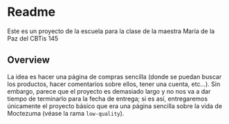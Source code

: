 # Readme

Este es un proyecto de la escuela para la clase de la maestra María de la Paz
del CBTis 145

## Overview

La idea es hacer una página de compras sencilla (donde se puedan buscar los productos,
hacer comentarios sobre ellos, tener una cuenta, etc...). Sin embargo, parece que el proyecto
es demasiado largo y no nos va a dar tiempo de terminarlo para la fecha de entrega; si es así,
entregaremos únicamente el proyecto básico que era una página sencilla sobre la vida
de Moctezuma (véase la rama `low-quality`).
